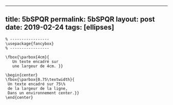 ---
 title: 5bSPQR
 permalink: 5bSPQR
 layout: post
 date: 2019-02-24
 tags: [ellipses]
 ---

```latex% Dans le préambule
% -----------------
\usepackage{fancybox}
% -----------------

\fbox{\parbox{4cm}{
   Un texte encadré sur
   une largeur de 4cm. }}

\begin{center}
\fbox{\parbox{0.75\textwidth}{
 Un texte encadré sur 75\%
 de la largeur de la ligne,
 Dans un environnement center.}}
\end{center}
```